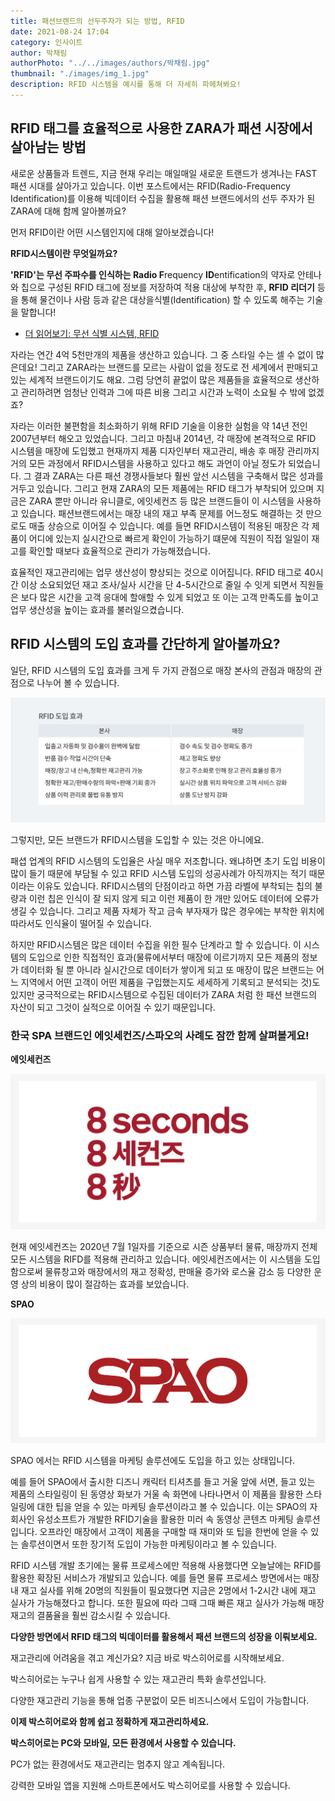 ```yaml
---
title: 패션브랜드의 선두주자가 되는 방법, RFID
date: 2021-08-24 17:04
category: 인사이트
author: 박채림
authorPhoto: "../../images/authors/박채림.jpg"
thumbnail: "./images/img_1.jpg"
description: RFID 시스템을 예시를 통해 더 자세히 파헤쳐봐요!
---
```


## RFID 태그를 효율적으로 사용한 ZARA가 패션 시장에서 살아남는 방법

새로운 상품들과 트렌드, 지금 현재 우리는 매일매일 새로운 트랜드가 생겨나는 FAST 패션 시대를 살아가고 있습니다. 이번 포스트에서는 RFID(Radio-Frequency Identification)를 이용해 빅데이터 수집을 활용해 패션 브랜드에서의 선두 주자가 된 ZARA에 대해 함께 알아볼까요?



먼저 RFID이란 어떤 시스템인지에 대해 알아보겠습니다!

<tip-box>

 **RFID시스템이란 무엇일까요?**

**'RFID'**는 무선 주파수를 인식하는 **R**adio** F**requency **ID**entification의 약자로 안테나와 칩으로 구성된 RFID 태그에 정보를 저장하여 적용 대상에 부착한 후, **RFID 리더기** 등을 통해 물건이나 사람 등과 같은 대상을식별(Identification) 할 수 있도록 해주는 기술을 말합니다!

</tip-box>

- [더 읽어보기: 무선 식별 시스템, RFID](/ko/blog/posts/무선-식별-시스템-rfid)



자라는 연간 4억 5천만개의 제품을 생산하고 있습니다. 그 중 스타일 수는 셀 수 없이 많은데요! 그리고 ZARA라는 브랜드를 모르는 사람이 없을 정도로 전 세계에서 판매되고 있는 세계적 브랜드이기도 해요. 그럼 당연히 끝없이 많은 제품들을 효율적으로 생산하고 관리하려면 엄청난 인력과 그에 따른 비용 그리고 시간과 노력이 소요될 수 밖에 없겠죠?



자라는 이러한 불편함을 최소화하기 위해 RFID 기술을 이용한 실험을 약 14년 전인 2007년부터 해오고 있었습니다. 그리고 마침내 2014년, 각 매장에 본격적으로 RFID 시스템을 매장에 도입했고 현재까지 제품 디자인부터 재고관리, 배송 후 매장 관리까지 거의 모든 과정에서 RFID시스템을 사용하고 있다고 해도 과언이 아닐 정도가 되었습니다. 그 결과 ZARA는 다른 패션 경쟁사들보다 훨씬 앞선 시스템을 구축해서 많은 성과를 거두고 있습니다. 그리고 현재 ZARA의 모든 제품에는 RFID 태그가 부착되어 있으며 지금은 ZARA 뿐만 아니라 유니클로, 에잇세컨즈 등 많은 브랜드들이 이 시스템을 사용하고 있습니다. 패션브랜드에서는 매장 내의 재고 부족 문제를 어느정도 해결하는 것 만으로도 매출 상승으로 이어질 수 있습니다. 예를 들면 RFID시스템이 적용된 매장은 각 제품이 어디에 있는지 실시간으로 빠르게 확인이 가능하기 떄문에 직원이 직접 일일이 재고를 확인할 때보다 효율적으로 관리가 가능해졌습니다.

효율적인 재고관리에는 업무 생산성이 향상되는 것으로 이어집니다. RFID 태그로 40시간 이상 소요되었던 재고 조사/실사 시간을 단 4-5시간으로 줄일 수 잇게 되면서 직원들은 보다 많은 시간을 고객 응대에 할애할 수 있게 되었고 또 이는 고객 만족도를 높이고 업무 생산성을 높이는 효과를 불러일으켰습니다.



## RFID 시스템의 도입 효과를 간단하게 알아볼까요?

일단, RFID 시스템의 도입 효과를 크게 두 가지 관점으로 매장 본사의 관점과 매장의 관점으로 나누어 볼 수 있습니다.

![](images/img_2.png)

그렇지만, 모든 브랜드가 RFID시스템을 도입할 수 있는 것은 아니에요.

패셥 업계의 RFID 시스템의 도입율은 사실 매우 저조합니다. 왜냐하면 초기 도입 비용이 많이 들기 때문에 부담될 수 있고 RFID 시스템 도입의 성공사례가 아직까지는 적기 때문이라는 이유도 있습니다.  RFID시스템의 단점이라고 하면 가끔 라벨에 부착되는 칩의 불량과 이런 칩은 인식이 잘 되지 않게 되고 이런 제품이 한 개만 있어도 데이터에 오류가 생길 수 있습니다. 그리고 제품 자체가 작고 금속 부자재가 많은 경우에는 부착한 위치에 따라서도 인식율이 떨어질 수 있습니다.

하지만 RFID시스템은 많은 데이터 수집을 위한 필수 단계라고 할 수 있습니다. 이 시스템의 도입으로 인한 직접적인 효과(물류에서부터 매장에 이르기까지 모든 제품의 정보가 데이터화 될 뿐 아니라 실시간으로 데이터가 쌓이게 되고 또 매장이 많은 브랜드는 어느 지역에서 어떤 고객이 어떤 제품을 구입했는지도 세세하게 기록되고 분석되는 것)도 있지만 궁극적으로는 RFID시스템으로 수집된 데이터가 ZARA 처럼 한 패션 브랜드의 자산이 되고 그것이 실적으로 이어질 수 있기 때문입니다.



### **한국 SPA 브랜드인 에잇세컨즈/스파오의 사례도 잠깐 함께 살펴볼게요!**

**에잇세컨즈**

![](images/img_3.png)

현재 에잇세컨즈는 2020년 7월 1일자를 기준으로 시즌 상품부터 물류, 매장까지 전체 모든 시스템을 RIFD를 적용해 관리하고 있습니다. 에잇세컨즈에서는 이 시스템을 도입함으로써 물류창고와 매장에서의 재고 정확성, 판매율 증가와 로스율 감소 등 다양한 운영 상의 비용이 많이 절감하는 효과를 보았습니다.



**SPAO**

![](images/img_4.png)

SPAO 에서는 RFID 시스템을 마케팅 솔루션에도 도입을 하고 있는 상태입니다.

예를 들어 SPAO에서 출시한 디즈니 캐릭터 티셔츠를 들고 거울 앞에 서면, 들고 있는 제품의 스타일링이 된 동영상 화보가 거울 속 화면에 나타나면서 이 제품을 활용한 스타일링에 대한 팁을 얻을 수 있는 마케팅 솔루션이라고 볼 수 있습니다. 이는 SPAO의 자회사인 유성소프트가 개발한 RFID기술을 활용한 미러 속 동영상 콘텐츠 마케팅 솔루션입니다. 오프라인 매장에서 고객이 제품을 구매할 때 재미와 또 팁을 한번에 얻을 수 있는 솔루션이면서 또한 장기적 도입이 가능한 마케팅이라고 볼 수 있습니다.

RFID 시스템 개발 초기에는 물류 프로세스에만 적용해 사용했다면 오늘날에는 RFID를 활용한 확장된 서비스가 개발되고 있습니다. 예를 들면 물류 프로세스 방면에서는 매장 내 재고 실사를 위해 20명의 직원들이 필요했다면 지금은 2명에서 1-2시간 내에 재고 실사가 가능해졌다고 합니다. 또한 필요에 따라 그때 그때 빠른 재고 실사가 가능해 매장 재고의 결품율을 훨씬 감소시킬 수 있습니다.



**다양한 방면에서 RFID 태그의 빅데이터를 활용해서 패션 브랜드의 성장을 이뤄보세요.**







재고관리에 어려움을 겪고 계신가요? 지금 바로 박스히어로를 시작해보세요.

박스히어로는 누구나 쉽게 사용할 수 있는 재고관리 특화 솔루션입니다.

다양한 재고관리 기능을 통해 업종 구분없이 모든 비즈니스에서 도입이 가능합니다.

**이제 박스히어로와 함께 쉽고 정확하게 재고관리하세요.**



<tip-box>

**박스히어로는 PC와 모바일, 모든 환경에서 사용할 수 있습니다.**

PC가 없는 환경에서도 재고관리는 멈추지 않고 계속됩니다.

강력한 모바일 앱을 지원해 스마트폰에서도 박스히어로를 사용할 수 있습니다.

</tip-box>




